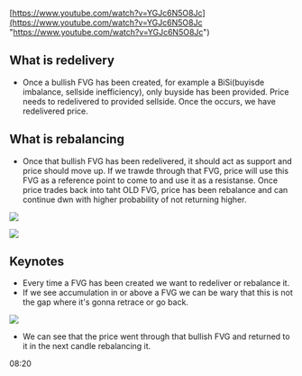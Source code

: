 [https://www.youtube.com/watch?v=YGJc6N5O8Jc](https://www.youtube.com/watch?v=YGJc6N5O8Jc "https://www.youtube.com/watch?v=YGJc6N5O8Jc")

## What is redelivery
- Once a bullish FVG has been created, for example a BiSi(buyisde imbalance, sellside inefficiency), only buyside has been provided. Price needs to redelivered to provided sellside. Once the occurs, we have redelivered price.
## What is rebalancing
- Once that bullish FVG has been redelivered, it should act as support and price should move up. If we trawde through that FVG, price will use this FVG as a reference point to come to and use it as a resistanse. Once price trades back into taht OLD FVG, price has been rebalance and can continue dwn with higher probability of not returning higher.

![](https://i.imgur.com/JQvm74a.png)

![](https://i.imgur.com/9Erzywn.png)

## Keynotes
- Every time a FVG has been created we want to redeliver or rebalance it.
- If we see accumulation in or above a FVG we can be wary that this is not the gap where it's gonna retrace or go back. 

![](https://i.imgur.com/VNhKypy.png)

- We can see that the price went through that bullish FVG and returned to it in the next candle rebalancing it.

08:20